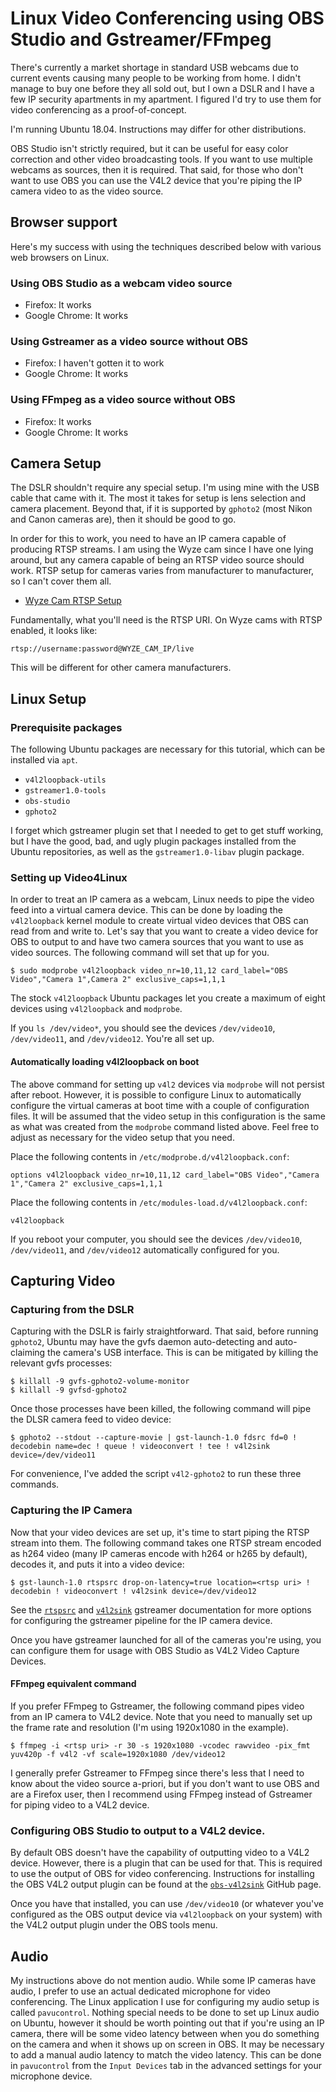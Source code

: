 # Linux Video Conferencing using OBS Studio and Gstreamer/FFmpeg

There's currently a market shortage in standard USB webcams due to current
events causing many people to be working from home. I didn't manage to buy one
before they all sold out, but I own a DSLR and I have a few IP security
apartments in my apartment. I figured I'd try to use them for video
conferencing as a proof-of-concept.

I'm running Ubuntu 18.04. Instructions may differ for other distributions.

OBS Studio isn't strictly required, but it can be useful for easy color
correction and other video broadcasting tools. If you want to use multiple
webcams as sources, then it is required. That said, for those who don't want to
use OBS you can use the V4L2 device that you're piping the IP camera video to
as the video source.

## Browser support

Here's my success with using the techniques described below with various web
browsers on Linux.

### Using OBS Studio as a webcam video source

* Firefox: It works
* Google Chrome: It works

### Using Gstreamer as a video source without OBS

* Firefox: I haven't gotten it to work
* Google Chrome: It works

### Using FFmpeg as a video source without OBS

* Firefox: It works
* Google Chrome: It works

## Camera Setup

The DSLR shouldn't require any special setup. I'm using mine with the USB cable
that came with it. The most it takes for setup is lens selection and camera
placement. Beyond that, if it is supported by `gphoto2` (most Nikon and Canon
cameras are), then it should be good to go.

In order for this to work, you need to have an IP camera capable of producing
RTSP streams. I am using the Wyze cam since I have one lying around, but any
camera capable of being an RTSP video source should work. RTSP setup for
cameras varies from manufacturer to manufacturer, so I can't cover them all.

* [Wyze Cam RTSP Setup](https://support.wyzecam.com/hc/en-us/articles/360026245231-Wyze-Cam-RTSP)

Fundamentally, what you'll need is the RTSP URI. On Wyze cams with RTSP
enabled, it looks like:

```
rtsp://username:password@WYZE_CAM_IP/live
```

This will be different for other camera manufacturers.

## Linux Setup

### Prerequisite packages

The following Ubuntu packages are necessary for this tutorial, which can be
installed via `apt`.

* `v4l2loopback-utils`
* `gstreamer1.0-tools`
* `obs-studio`
* `gphoto2`

I forget which gstreamer plugin set that I needed to get to get stuff working,
but I have the good, bad, and ugly plugin packages installed from the Ubuntu
repositories, as well as the `gstreamer1.0-libav` plugin package.

### Setting up Video4Linux

In order to treat an IP camera as a webcam, Linux needs to pipe the video feed
into a virtual camera device. This can be done by loading the `v4l2loopback`
kernel module to create virtual video devices that OBS can read from and write
to. Let's say that you want to create a video device for OBS to output to and
have two camera sources that you want to use as video sources. The following
command will set that up for you.

```
$ sudo modprobe v4l2loopback video_nr=10,11,12 card_label="OBS Video","Camera 1",Camera 2" exclusive_caps=1,1,1
```

The stock `v4l2loopback` Ubuntu packages let you create a maximum of eight
devices using `v4l2loopback` and `modprobe`.

If you `ls /dev/video*`, you should see the devices `/dev/video10`,
`/dev/video11`, and `/dev/video12`. You're all set up.

#### Automatically loading v4l2loopback on boot

The above command for setting up `v4l2` devices via `modprobe` will not persist
after reboot. However, it is possible to configure Linux to automatically
configure the virtual cameras at boot time with a couple of configuration
files. It will be assumed that the video setup in this configuration is the
same as what was created from the `modprobe` command listed above. Feel free to
adjust as necessary for the video setup that you need.

Place the following contents in `/etc/modprobe.d/v4l2loopback.conf`:

```
options v4l2loopback video_nr=10,11,12 card_label="OBS Video","Camera 1","Camera 2" exclusive_caps=1,1,1
```

Place the following contents in `/etc/modules-load.d/v4l2loopback.conf`:

```
v4l2loopback
```

If you reboot your computer, you should see the devices `/dev/video10`,
`/dev/video11`, and `/dev/video12` automatically configured for you.

## Capturing Video

### Capturing from the DSLR

Capturing with the DSLR is fairly straightforward. That said, before running
`gphoto2`, Ubuntu may have the gvfs daemon auto-detecting and auto-claiming the
camera's USB interface. This is can be mitigated by killing the relevant gvfs
processes:

```
$ killall -9 gvfs-gphoto2-volume-monitor
$ killall -9 gvfsd-gphoto2
```

Once those processes have been killed, the following command will pipe the DLSR
camera feed to video device:

```
$ gphoto2 --stdout --capture-movie | gst-launch-1.0 fdsrc fd=0 ! decodebin name=dec ! queue ! videoconvert ! tee ! v4l2sink device=/dev/video11
```

For convenience, I've added the script `v4l2-gphoto2` to run these three
commands.

### Capturing the IP Camera

Now that your video devices are set up, it's time to start piping the RTSP
stream into them. The following command takes one RTSP stream encoded as h264
video (many IP cameras encode with h264 or h265 by default), decodes it, and
puts it into a video device:

```
$ gst-launch-1.0 rtspsrc drop-on-latency=true location=<rtsp uri> ! decodebin ! videoconvert ! v4l2sink device=/dev/video12
```

See the
[`rtspsrc`](https://gstreamer.freedesktop.org/documentation/rtsp/rtspsrc.html)
and
[`v4l2sink`](https://gstreamer.freedesktop.org/documentation/video4linux2/v4l2sink.html)
gstreamer documentation for more options for configuring the gstreamer pipeline
for the IP camera device.

Once you have gstreamer launched for all of the cameras you're using, you can
configure them for usage with OBS Studio as V4L2 Video Capture Devices.

#### FFmpeg equivalent command

If you prefer FFmpeg to Gstreamer, the following command pipes video from an IP
camera to  V4L2 device. Note that you need to manually set up the frame rate
and resolution (I'm using 1920x1080 in the example).

```
$ ffmpeg -i <rtsp uri> -r 30 -s 1920x1080 -vcodec rawvideo -pix_fmt yuv420p -f v4l2 -vf scale=1920x1080 /dev/video12
```

I generally prefer Gstreamer to FFmpeg since there's less that I need to know
about the video source a-priori, but if you don't want to use OBS and are a
Firefox user, then I recommend using FFmpeg instead of Gstreamer for piping
video to a V4L2 device.

### Configuring OBS Studio to output to a V4L2 device.

By default OBS doesn't have the capability of outputting video to a V4L2
device. However, there is a plugin that can be used for that. This is required
to use the output of OBS for video conferencing. Instructions for installing
the OBS V4L2 output plugin can be found at the
[`obs-v4l2sink`](https://github.com/CatxFish/obs-v4l2sink) GitHub page.

Once you have that installed, you can use `/dev/video10` (or whatever you've
configured as the OBS output device via `v4l2loopback` on your system) with the
V4L2 output plugin under the OBS tools menu.

## Audio

My instructions above do not mention audio. While some IP cameras have audio,
I prefer to use an actual dedicated microphone for video conferencing. The
Linux application I use for configuring my audio setup is called `pavucontrol`.
Nothing special needs to be done to set up Linux audio on Ubuntu, however it
should be worth pointing out that if you're using an IP camera, there will be
some video latency between when you do something on the camera and when it
shows up on screen in OBS. It may be necessary to add a manual audio latency to
match the video latency. This can be done in `pavucontrol` from the `Input
Devices` tab in the advanced settings for your microphone device.
